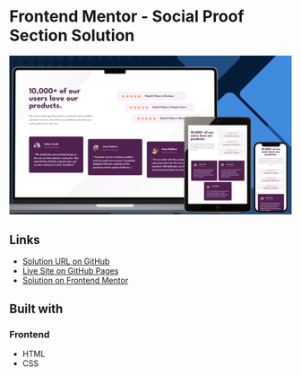 # Frontend Mentor - Social Proof Section Solution

![Design preview for the Social proof section challenge](./design/preview.png)

## Links

- [Solution URL on GitHub](https://github.com/TetianaAleks/fm-solutions-hub/tree/main/14-social-proof-section)
- [Live Site on GitHub Pages](https://tetianaaleks.github.io/fm-solutions-hub/14-social-proof-section/)
- [Solution on Frontend Mentor]() 

## Built with

### Frontend

- HTML
- CSS
